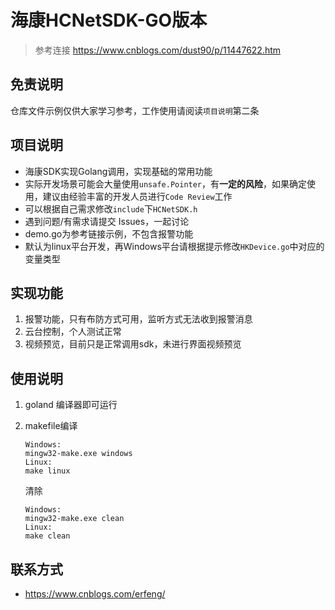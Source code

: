 # 海康HCNetSDK-GO版本

>参考连接
><https://www.cnblogs.com/dust90/p/11447622.htm>
>

## 免责说明
 仓库文件示例仅供大家学习参考，工作使用请阅读`项目说明`第二条
 
## 项目说明
 
* 海康SDK实现Golang调用，实现基础的常用功能
* 实际开发场景可能会大量使用`unsafe.Pointer`，有**一定的风险**，如果确定使用，建议由经验丰富的开发人员进行`Code Review`工作
* 可以根据自己需求修改`include`下`HCNetSDK.h`
* 遇到问题/有需求请提交 Issues，一起讨论
* demo.go为参考链接示例，不包含报警功能
* 默认为linux平台开发，再Windows平台请根据提示修改`HKDevice.go`中对应的变量类型

## 实现功能

1. 报警功能，只有布防方式可用，监听方式无法收到报警消息
2. 云台控制，个人测试正常
3. 视频预览，目前只是正常调用sdk，未进行界面视频预览

## 使用说明

1. goland 编译器即可运行

2. makefile编译

    ```shell
    Windows:
    mingw32-make.exe windows
    Linux:
    make linux
    ```

    清除

    ```shell
    Windows:
    mingw32-make.exe clean
    Linux:
    make clean
    ```
## 联系方式

* https://www.cnblogs.com/erfeng/
